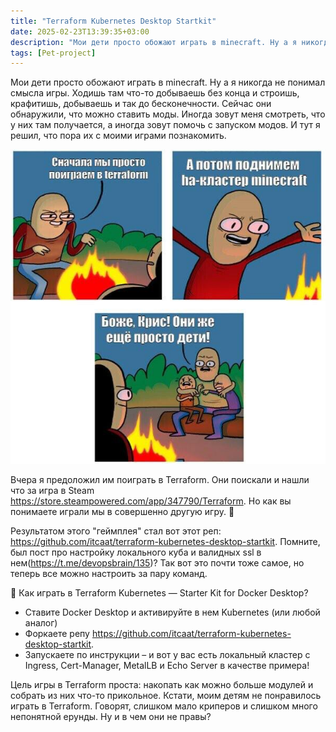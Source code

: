 ```yaml
---
title: "Terraform Kubernetes Desktop Startkit"
date: 2025-02-23T13:39:35+03:00
description: "Мои дети просто обожают играть в minecraft. Ну а я никогда не понимал смысла игры. Ходишь там что-то добываешь без конца и строишь, крафитишь, добываешь и так до бесконечности. Сейчас они обнаружили, что можно ставить моды. Иногда зовут меня смотреть, что у них там получается, а иногда зовут помочь с запуском модов. И тут я решил, что пора их с моими играми познакомить. "
tags: [Pet-project]
---
```


Мои дети просто обожают играть в minecraft. Ну а я никогда не понимал смысла игры. Ходишь там что-то добываешь без конца и строишь, крафитишь, добываешь и так до бесконечности. Сейчас они обнаружили, что можно ставить моды. Иногда зовут меня смотреть, что у них там получается, а иногда зовут помочь с запуском модов. И тут я решил, что пора их с моими играми познакомить.

![Image alt](images/meme.jpg)

Вчера я предоложил им поиграть в Terraform. Они поискали и нашли что за игра в Steam https://store.steampowered.com/app/347790/Terraform. Но как вы понимаете играли мы в совершенно другую игру. 🧌

Результатом этого "геймплея" стал вот этот реп: https://github.com/itcaat/terraform-kubernetes-desktop-startkit. Помните, был пост про настройку локального куба и валидных ssl в нем(https://t.me/devopsbrain/135)? Так вот это почти тоже самое, но теперь все можно настроить за пару команд. 

📌 Как играть в Terraform Kubernetes — Starter Kit for Docker Desktop?

* Ставите Docker Desktop и активируйте в нем Kubernetes (или любой аналог)
* Форкаете репу https://github.com/itcaat/terraform-kubernetes-desktop-startkit.
* Запускаете по инструкции – и вот у вас есть локальный кластер с Ingress, Cert-Manager, MetalLB и Echo Server в качестве примера!

Цель игры в Terraform проста: накопать как можно больше модулей и собрать из них что-то прикольное. Кстати, моим детям не понравилось играть в Terraform. Говорят, слишком мало криперов и слишком много непонятной ерунды. Ну и в чем они не правы?